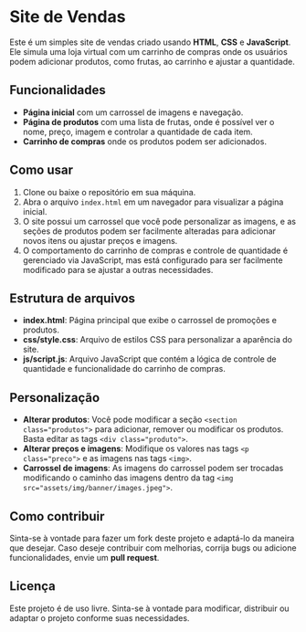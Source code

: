 # Site de Vendas

Este é um simples site de vendas criado usando **HTML**, **CSS** e **JavaScript**. Ele simula uma loja virtual com um carrinho de compras onde os usuários podem adicionar produtos, como frutas, ao carrinho e ajustar a quantidade.

## Funcionalidades

- **Página inicial** com um carrossel de imagens e navegação.
- **Página de produtos** com uma lista de frutas, onde é possível ver o nome, preço, imagem e controlar a quantidade de cada item.
- **Carrinho de compras** onde os produtos podem ser adicionados.

## Como usar

1. Clone ou baixe o repositório em sua máquina.
2. Abra o arquivo `index.html` em um navegador para visualizar a página inicial.
3. O site possui um carrossel que você pode personalizar as imagens, e as seções de produtos podem ser facilmente alteradas para adicionar novos itens ou ajustar preços e imagens.
4. O comportamento do carrinho de compras e controle de quantidade é gerenciado via JavaScript, mas está configurado para ser facilmente modificado para se ajustar a outras necessidades.

## Estrutura de arquivos

- **index.html**: Página principal que exibe o carrossel de promoções e produtos.
- **css/style.css**: Arquivo de estilos CSS para personalizar a aparência do site.
- **js/script.js**: Arquivo JavaScript que contém a lógica de controle de quantidade e funcionalidade do carrinho de compras.

## Personalização

- **Alterar produtos**: Você pode modificar a seção `<section class="produtos">` para adicionar, remover ou modificar os produtos. Basta editar as tags `<div class="produto">`.
- **Alterar preços e imagens**: Modifique os valores nas tags `<p class="preco">` e as imagens nas tags `<img>`.
- **Carrossel de imagens**: As imagens do carrossel podem ser trocadas modificando o caminho das imagens dentro da tag `<img src="assets/img/banner/images.jpeg">`.

## Como contribuir

Sinta-se à vontade para fazer um fork deste projeto e adaptá-lo da maneira que desejar. Caso deseje contribuir com melhorias, corrija bugs ou adicione funcionalidades, envie um **pull request**.

## Licença

Este projeto é de uso livre. Sinta-se à vontade para modificar, distribuir ou adaptar o projeto conforme suas necessidades.
